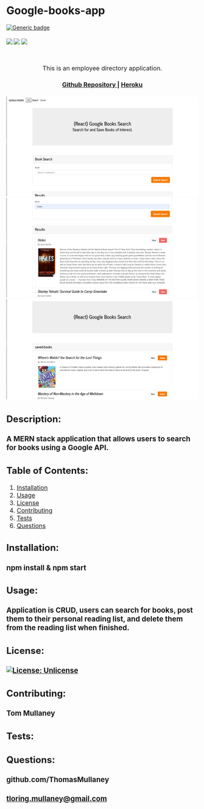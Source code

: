 # Google-books-app

[![Generic badge](https://img.shields.io/badge/<SUBJECT>-<STATUS>-<COLOR>.svg)](https://shields.io/)

<div>
    <h4>
    </a>
    <a href="https://github.com/ThomasMullaney/Google-books-app/stargazers"><img src="https://img.shields.io/github/stars/ThomasMullaney/Google-books-app.svg?style=plasticr"/></a>
    <a href="https://github.com/ThomasMullaney/Google-books-app/commits/master"><img src="https://img.shields.io/github/last-commit/ThomasMullaney/Google-books-app.svg?style=plasticr"/></a>
        <a href="https://github.com/ThomasMullaney/Google-books-app/commits/master"><img src="https://img.shields.io/github/commit-activity/y/ThomasMullaney/Google-books-app.svg?style=plasticr"/></a>
    </h4>
</div>

<br>
</div>
<p align="center"><font size="3">
This is an employee directory application.</p>
<div align="center"><a name="menu"></a>
  <h4>
    <a href="https://github.com/ThomasMullaney/Google-books-app">
      Github Repository
    </a>
<span> | </span>
<a href="https://google-books-reading-list-app.herokuapp.com/
">
      Heroku
    </a>
  </h4>
</div>

![Screenshot of application demo](img/FrontPageCapture.PNG)
![Screenshot of application demo](img/resultsCapture.PNG)
![Screenshot of application demo](img/savedCapture.PNG)

## Description:

### A MERN stack application that allows users to search for books using a Google API.

## Table of Contents:

1. [Installation](#installation)
2. [Usage](#usage)
3. [License](#license)
4. [Contributing](#contributing)
5. [Tests](#tests)
6. [Questions](#questions)

## Installation:

### npm install & npm start

## Usage:

### Application is CRUD, users can search for books, post them to their personal reading list, and delete them from the reading list when finished.

## License:

### [![License: Unlicense](https://img.shields.io/badge/license-Unlicense-blue.svg)](http://unlicense.org/)

## Contributing:

### Tom Mullaney

## Tests:

###

## Questions:

### github.com/ThomasMullaney

### tloring.mullaney@gmail.com
